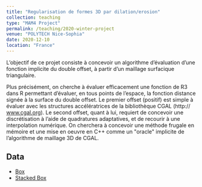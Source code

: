 ```yaml
---
title: "Regularisation de formes 3D par dilation/erosion"
collection: teaching
type: "MAM4 Project"
permalink: /teaching/2020-winter-project
venue: "POLYTECH Nice-Sophia"
date: 2020-12-10
location: "France"
---
```


L’objectif de ce projet consiste à concevoir un algorithme d’évaluation d’une fonction implicite du double offset, à partir d’un maillage surfacique triangulaire. 

Plus précisément, on cherche à évaluer efficacement une fonction de R3 dans R permettant d’évaluer, en tous points de l’espace, la fonction distance signée à la surface du double offset. Le premier offset (positif) est simple à évaluer avec les structures accélératrices de la bibliothèque CGAL (http:// www.cgal.org). Le second offset, quant à lui, requiert de concevoir une discrétisation à l’aide de quadratures adaptatives, et de recourir à une interpolation numérique. On cherchera à concevoir une méthode frugale en mémoire et une mise en oeuvre en C++ comme un "oracle" implicite de l’algorithme de maillage 3D de CGAL. 

## Data

* [Box](../../../../assets/data/box.xy)
* [Stacked Box](../../../../assets/data/stacked_box.xy)